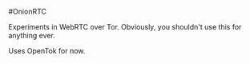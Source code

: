 #OnionRTC

Experiments in WebRTC over Tor. Obviously, you shouldn't use this for anything ever. 

Uses OpenTok for now.
